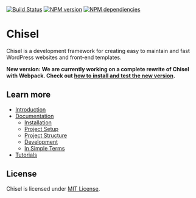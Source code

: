  [![Build Status](https://travis-ci.org/xfiveco/generator-chisel.svg?branch=master)](https://travis-ci.org/xfiveco/generator-chisel) [![NPM version](https://badge.fury.io/js/generator-chisel.svg)](https://badge.fury.io/js/generator-chisel) [![NPM dependiencies](https://david-dm.org/xfiveco/generator-chisel.svg)](https://david-dm.org/xfiveco/generator-chisel)

# Chisel

Chisel is a development framework for creating easy to maintain and fast WordPress websites and front-end templates.

**New version: We are currently working on a complete rewrite of Chisel with Webpack. Check out [how to install and test the new version](https://github.com/xfiveco/generator-chisel/issues/465).**

## Learn more
- [Introduction](https://www.getchisel.co/)
- [Documentation](https://www.getchisel.co/docs/)
  - [Installation](https://www.getchisel.co/docs/installation/)
  - [Project Setup](https://www.getchisel.co/docs/setup/)
  - [Project Structure](https://www.getchisel.co/docs/structure/)
  - [Development](https://www.getchisel.co/docs/development/)
  - [In Simple Terms](https://www.getchisel.co/docs/simple/)
- [Tutorials](https://www.getchisel.co/tutorials/)

## License
Chisel is licensed under [MIT License](LICENSE).
